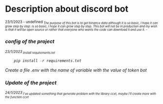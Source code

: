 # Description about discord bot  
<sub>23/1/2023 - undefined<sub> 
<i> The purpose of this bot is to get binance data although it is so basic, I hope it can grow step by step.
is so basic, I hope it can grow step by step. 
This bot will not be in production and my wish is that it will be open source or rather that everyone who wants the code can download it and use it. -<i>


### config of the project  
<sub>23/1/2023<sub> 
<i> Install requirements.txt</i>

```python
    pip install -r requirements.txt
```

<i>Create a file .env with the name of variable with the value of token bot</i>

### Update of the project  
<sub>24/1/2023<sub> 
<i>I've updated something that generate problem with the library ccxt, maybe 
I'll create more with the function ccxt<i>
